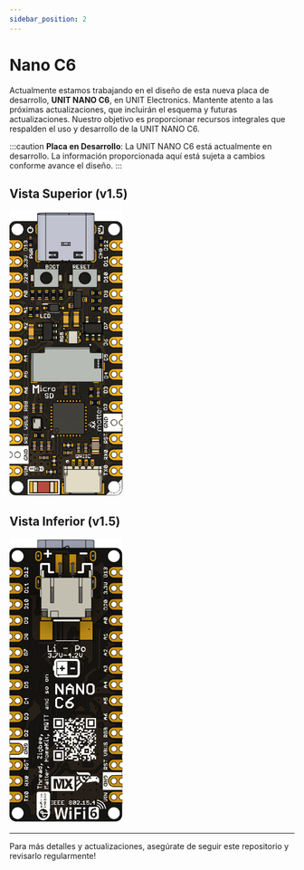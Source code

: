 ```yaml
---
sidebar_position: 2
---
```


# Nano C6

Actualmente estamos trabajando en el diseño de esta nueva placa de desarrollo, **UNIT NANO C6**, en UNIT Electronics. Mantente atento a las próximas actualizaciones, que incluirán el esquema y futuras actualizaciones. Nuestro objetivo es proporcionar recursos integrales que respalden el uso y desarrollo de la UNIT NANO C6.

<!-- BOARD IN DEVELOPMENT CAUTION-->

:::caution
**Placa en Desarrollo**: La UNIT NANO C6 está actualmente en desarrollo. La información proporcionada aquí está sujeta a cambios conforme avance el diseño.
:::

## Vista Superior (v1.5)
<div style={{ textAlign: "center" }}>
  <a href="#">
    <img
      src="https://raw.githubusercontent.com/UNIT-Electronics/UNIT_NANO_C6/refs/heads/main/RESOURCES/TOP(1V6).png"
      width="200px"
      style={{ transform: "rotate(90deg)" }}
      alt="Imagen girada"
    />
    <br />
  </a>
</div>

## Vista Inferior (v1.5)
<div style={{ textAlign: "center" }}>
  <a href="#">
    <img
      src="https://raw.githubusercontent.com/UNIT-Electronics/UNIT_NANO_C6/refs/heads/main/RESOURCES/BOTTOM(1V6).png"
      width="200px"
      style={{ transform: "rotate(90deg)" }}
      alt="Imagen girada"
    />
    <br />
  </a>
</div>

---
Para más detalles y actualizaciones, asegúrate de seguir este repositorio y revisarlo regularmente!
